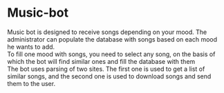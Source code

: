 # Music-bot
Music bot is designed to receive songs depending on your mood. The administrator can populate the database with songs based on each mood he wants to add.
<br>
To fill one mood with songs, you need to select any song, on the basis of which the bot will find similar ones and fill the database with them
<br>
The bot uses parsing of two sites. The first one is used to get a list of similar songs, and the second one is used to download songs and send them to the user.
